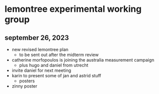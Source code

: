 # lemontree experimental working group
## september 26, 2023

- new revised lemontree plan
	- to be sent out after the midterm review
- catherine morfopoulos is joining the australia measurement campaign
	- plus hugo and daniel from utrecht
- invite daniel for next meeting
- karin to present some of jan and astrid stuff
	- posters
- zinny poster